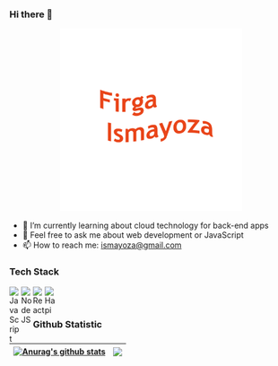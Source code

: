 ### Hi there 👋

<p align="center"><img href="https://github.com/firgadev29" src="./asnsans.png" height="325px"></p>

- 🌱 I’m currently learning about cloud technology for back-end apps
- 💬 Feel free to ask me about web development or JavaScript
- 📫 How to reach me: ismayoza@gmail.com
### Tech Stack
  <a href="#"><img align="left" alt="JavaScript" title="JavaScript" width="21px" src="https://upload.wikimedia.org/wikipedia/commons/9/99/Unofficial_JavaScript_logo_2.svg" /></a>
  <a href="https://nodejs.org/"><img align="left" alt="NodeJS" title="NodeJS" width="21px" src="https://seeklogo.com/images/N/nodejs-logo-FBE122E377-seeklogo.com.png" /></a>
  <a href="https://reactjs.org/"><img align="left" alt="React" title="React" width="21px" src="https://cdn.worldvectorlogo.com/logos/react-2.svg" /></a>
  <a href="https://hapi.dev/"><img align="left" alt="Hapi" title="Hapi (NodeJS HTTP Framework)" width="21px" src="https://avatars.githubusercontent.com/u/3774533?s=200&v=4" /></a>
  <br>
  <br>

### Github Statistic
| <a href="https://github.com/firgadev29"><img align="center" src="https://github-readme-stats.vercel.app/api?username=firgadev29&show_icons=true&include_all_commits=true&theme=buefy&hide_border=true" alt="Anurag's github stats" /></a> | <a href="https://github.com/firgadev29"><img align="center" src="https://github-readme-stats.vercel.app/api/top-langs/?username=firgadev29&layout=compact&theme=buefy&hide_border=true" /></a> |
| ------------- | ------------- |
